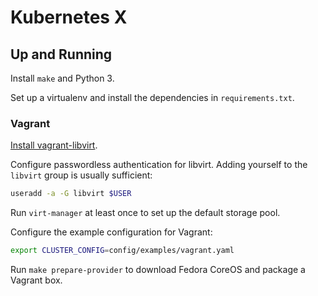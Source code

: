 # Kubernetes X

## Up and Running

Install `make` and Python 3.

Set up a virtualenv and install the dependencies in `requirements.txt`.

### Vagrant

[Install vagrant-libvirt](https://github.com/vagrant-libvirt/vagrant-libvirt#installation).

Configure passwordless authentication for libvirt. Adding yourself to the
`libvirt` group is usually sufficient:

```bash
useradd -a -G libvirt $USER
```

Run `virt-manager` at least once to set up the default storage pool.

Configure the example configuration for Vagrant:

```bash
export CLUSTER_CONFIG=config/examples/vagrant.yaml
```

Run `make prepare-provider` to download Fedora CoreOS and package a Vagrant box.
